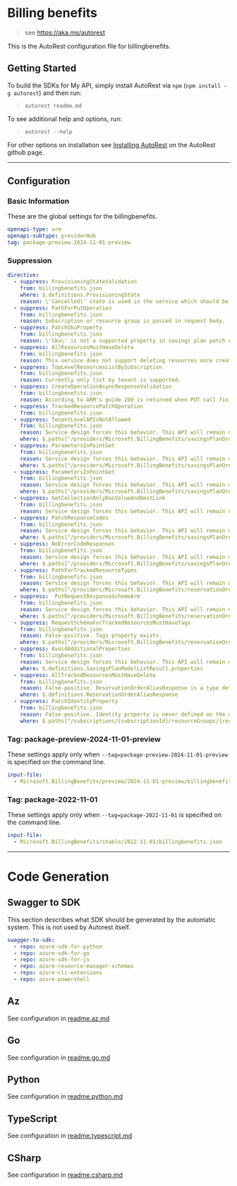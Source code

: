 # Billing benefits

> see https://aka.ms/autorest

This is the AutoRest configuration file for billingbenefits.

## Getting Started

To build the SDKs for My API, simply install AutoRest via `npm` (`npm install -g autorest`) and then run:

> `autorest readme.md`

To see additional help and options, run:

> `autorest --help`

For other options on installation see [Installing AutoRest](https://aka.ms/autorest/install) on the AutoRest github page.

---

## Configuration

### Basic Information

These are the global settings for the billingbenefits.

```yaml
openapi-type: arm
openapi-subtype: providerHub
tag: package-preview-2024-11-01-preview
```

### Suppression

```yaml
directive:
  - suppress: ProvisioningStateValidation
    from: billingbenefits.json
    where: $.definitions.ProvisioningState
    reason: \'Cancelled\' state is used in the service which should be equivalent to in ARM's \'Canceled\' definition ProvisioningState property.
  - suppress: PathForPutOperation
    from: billingbenefits.json
    reason: Subscription or resource group is passed in request body.
  - suppress: PatchSkuProperty
    from: billingbenefits.json
    reason: \'Sku\' is not a supported property in savings plan patch operation
  - suppress: AllResourcesMustHaveDelete
    from: billingbenefits.json
    reason: This service does not support deleting resources once created.
  - suppress: TopLevelResourcesListBySubscription
    from: billingbenefits.json
    reason: Currently only list by tenant is supported.
  - suppress: CreateOperationAsyncResponseValidation
    from: billingbenefits.json
    reason: According to ARM's guide 200 is returned when PUT call finishes.
  - suppress: TrackedResourcePatchOperation
    from: billingbenefits.json
  - suppress: TenantLevelAPIsNotAllowed
    from: billingbenefits.json
    reason: Service design forces this behavior. This API will remain managed by BenefitsRP when onboarded to RPaaS. (Direct type)
    where: $.paths["/providers/Microsoft.BillingBenefits/savingsPlanOrderAliases/{savingsPlanOrderAliasName}"]
  - suppress: ParametersInPointGet
    from: billingbenefits.json
    reason: Service design forces this behavior. This API will remain managed by BenefitsRP when onboarded to RPaaS. (Direct type)
    where: $.paths["/providers/Microsoft.BillingBenefits/savingsPlanOrders/{savingsPlanOrderId}"].get.parameters
  - suppress: ParametersInPointGet
    from: billingbenefits.json
    reason: Service design forces this behavior. This API will remain managed by BenefitsRP when onboarded to RPaaS. (Direct type)
    where: $.paths["/providers/Microsoft.BillingBenefits/savingsPlanOrders/{savingsPlanOrderId}/savingsPlans/{savingsPlanId}"].get.parameters
  - suppress: GetCollectionOnlyHasValueAndNextLink
    from: billingbenefits.json
    reason: Service design forces this behavior. This API will remain managed by BenefitsRP when onboarded to RPaaS. (Direct type)
  - suppress: PatchResponseCodes
    from: billingbenefits.json
    reason: Service design forces this behavior. This API will remain managed by BenefitsRP when onboarded to RPaaS. (Direct type)
    where: $.paths["/providers/Microsoft.BillingBenefits/savingsPlanOrders/{savingsPlanOrderId}/savingsPlans/{savingsPlanId}"].patch
  - suppress: NoErrorCodeResponses
    from: billingbenefits.json
    reason: Service design forces this behavior. This API will remain managed by BenefitsRP when onboarded to RPaaS. (Direct type)
    where: $.paths["/providers/Microsoft.BillingBenefits/savingsPlanOrders/{savingsPlanOrderId}/savingsPlans/{savingsPlanId}"].patch.responses["404"]
  - suppress: PathForTrackedResourceTypes
    from: billingbenefits.json
    reason: Service design forces this behavior. This API will remain managed by BenefitsRP when onboarded to RPaaS. (Direct type)
    where: $.paths["/providers/Microsoft.BillingBenefits/reservationOrderAliases/{reservationOrderAliasName}"]
  - suppress:  PutRequestResponseSchemeArm
    from: billingbenefits.json
    reason: Service design forces this behavior. This API will remain managed by BenefitsRP when onboarded to RPaaS. (Direct type)
    where: $.paths["/providers/Microsoft.BillingBenefits/reservationOrderAliases/{reservationOrderAliasName}"].put
  - suppress: RequestSchemaForTrackedResourcesMustHaveTags
    from: billingbenefits.json
    reason: False-positive. Tags property exists.
    where: $.paths["/providers/Microsoft.BillingBenefits/reservationOrderAliases/{reservationOrderAliasName}"].put
  - suppress: AvoidAdditionalProperties
    from: billingbenefits.json
    reason: Service design forces this behavior. This API will remain managed by BenefitsRP when onboarded to RPaaS. (Direct type)
    where: $.definitions.SavingsPlanModelListResult.properties
  - suppress: AllTrackedResourcesMustHaveDelete
    from: billingbenefits.json
    reason: False-positive. ReservationOrderAliasResponse is a type defintion that does not require a delete operation.
    where: $.definitions.ReservationOrderAliasResponse
  - suppress: PatchIdentityProperty
    from: billingbenefits.json
    reason: False-positive. Identity property is never defined on the model.
    where: $.paths["/subscriptions/{subscriptionId}/resourceGroups/{resourceGroupName}/providers/Microsoft.BillingBenefits/discounts/{discountName}"].patch.parameters[4]
```

### Tag: package-preview-2024-11-01-preview

These settings apply only when `--tag=package-preview-2024-11-01-preview` is specified on the command line.

```yaml $(tag) == 'package-preview-2024-11-01-preview'
input-file:
  - Microsoft.BillingBenefits/preview/2024-11-01-preview/billingbenefits.json
```

### Tag: package-2022-11-01

These settings apply only when `--tag=package-2022-11-01` is specified on the command line.

```yaml $(tag) == 'package-2022-11-01'
input-file:
  - Microsoft.BillingBenefits/stable/2022-11-01/billingbenefits.json
```

---

# Code Generation

## Swagger to SDK

This section describes what SDK should be generated by the automatic system.
This is not used by Autorest itself.

```yaml $(swagger-to-sdk)
swagger-to-sdk:
  - repo: azure-sdk-for-python
  - repo: azure-sdk-for-go
  - repo: azure-sdk-for-js
  - repo: azure-resource-manager-schemas
  - repo: azure-cli-extensions
  - repo: azure-powershell
```

## Az

See configuration in [readme.az.md](./readme.az.md)

## Go

See configuration in [readme.go.md](./readme.go.md)

## Python

See configuration in [readme.python.md](./readme.python.md)

## TypeScript

See configuration in [readme.typescript.md](./readme.typescript.md)

## CSharp

See configuration in [readme.csharp.md](./readme.csharp.md)
